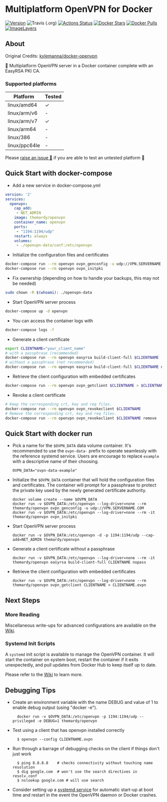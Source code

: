 # Multiplatform OpenVPN for Docker

[![Version](https://img.shields.io/github/v/tag/themardy/docker-openvpn?label=version&style=flat-square)](https://github.com/TheMardy/docker-openvpn/releases)
![Travis (.org)](https://img.shields.io/travis/themardy/docker-openvpn)
[![Actions Status](https://github.com/themardy/docker-openvpn/workflows/build/badge.svg)](https://github.com/themardy/docker-openvpn/actions)
[![Docker Stars](https://img.shields.io/docker/stars/themardy/openvpn.svg)](https://hub.docker.com/r/themardy/openvpn/)
[![Docker Pulls](https://img.shields.io/docker/pulls/themardy/openvpn.svg)](https://hub.docker.com/r/themardy/openvpn/)
[![ImageLayers](https://images.microbadger.com/badges/image/themardy/openvpn.svg)](https://microbadger.com/#/images/themardy/openvpn)

## About
Original Credits: [kylemanna/docker-openvpn](https://github.com/kylemanna/docker-openvpn)

🐳 Multiplatform OpenVPN server in a Docker container complete with an EasyRSA PKI CA.

### Supported platforms
| Platform  | Tested |
| ------------- | ------------- |
| linux/amd64  | ✓  |
| linux/arm/v6  | -  |
| linux/arm/v7  | ✓  |
| linux/arm64  | -  |
| linux/386  | -  |
| linux/ppc64le  | -  |

Please [raise an issue 💬](https://github.com/TheMardy/docker-openvpn/issues) if you are able to test an untested platform 🙏

## Quick Start with docker-compose

* Add a new service in docker-compose.yml

```yaml
version: '2'
services:
  openvpn:
    cap_add:
     - NET_ADMIN
    image: themardy/openvpn
    container_name: openvpn
    ports:
     - "1194:1194/udp"
    restart: always
    volumes:
     - ./openvpn-data/conf:/etc/openvpn
```


* Initialize the configuration files and certificates

```bash
docker-compose run --rm openvpn ovpn_genconfig -u udp://VPN.SERVERNAME.COM
docker-compose run --rm openvpn ovpn_initpki
```

* Fix ownership (depending on how to handle your backups, this may not be needed)

```bash
sudo chown -R $(whoami): ./openvpn-data
```

* Start OpenVPN server process

```bash
docker-compose up -d openvpn
```

* You can access the container logs with

```bash
docker-compose logs -f
```

* Generate a client certificate

```bash
export CLIENTNAME="your_client_name"
# with a passphrase (recommended)
docker-compose run --rm openvpn easyrsa build-client-full $CLIENTNAME
# without a passphrase (not recommended)
docker-compose run --rm openvpn easyrsa build-client-full $CLIENTNAME nopass
```

* Retrieve the client configuration with embedded certificates

```bash
docker-compose run --rm openvpn ovpn_getclient $CLIENTNAME > $CLIENTNAME.ovpn
```

* Revoke a client certificate

```bash
# Keep the corresponding crt, key and req files.
docker-compose run --rm openvpn ovpn_revokeclient $CLIENTNAME
# Remove the corresponding crt, key and req files.
docker-compose run --rm openvpn ovpn_revokeclient $CLIENTNAME remove
```

## Quick Start with docker run

* Pick a name for the `$OVPN_DATA` data volume container. It's recommended to
  use the `ovpn-data-` prefix to operate seamlessly with the reference systemd
  service.  Users are encourage to replace `example` with a descriptive name of
  their choosing.

      OVPN_DATA="ovpn-data-example"

* Initialize the `$OVPN_DATA` container that will hold the configuration files
  and certificates.  The container will prompt for a passphrase to protect the
  private key used by the newly generated certificate authority.

      docker volume create --name $OVPN_DATA
      docker run -v $OVPN_DATA:/etc/openvpn --log-driver=none --rm themardy/openvpn ovpn_genconfig -u udp://VPN.SERVERNAME.COM
      docker run -v $OVPN_DATA:/etc/openvpn --log-driver=none --rm -it themardy/openvpn ovpn_initpki

* Start OpenVPN server process

      docker run -v $OVPN_DATA:/etc/openvpn -d -p 1194:1194/udp --cap-add=NET_ADMIN themardy/openvpn

* Generate a client certificate without a passphrase

      docker run -v $OVPN_DATA:/etc/openvpn --log-driver=none --rm -it themardy/openvpn easyrsa build-client-full CLIENTNAME nopass

* Retrieve the client configuration with embedded certificates

      docker run -v $OVPN_DATA:/etc/openvpn --log-driver=none --rm themardy/openvpn ovpn_getclient CLIENTNAME > CLIENTNAME.ovpn

## Next Steps

### More Reading

Miscellaneous write-ups for advanced configurations are available on the
[Wiki](https://github.com/TheMardy/docker-openvpn/wiki/).

### Systemd Init Scripts

A `systemd` init script is available to manage the OpenVPN container.  It will
start the container on system boot, restart the container if it exits
unexpectedly, and pull updates from Docker Hub to keep itself up to date.

Please refer to the [Wiki](https://github.com/TheMardy/docker-openvpn/wiki/) to learn more.

## Debugging Tips

* Create an environment variable with the name DEBUG and value of 1 to enable debug output (using "docker -e").

        docker run -v $OVPN_DATA:/etc/openvpn -p 1194:1194/udp --privileged -e DEBUG=1 themardy/openvpn

* Test using a client that has openvpn installed correctly

        $ openvpn --config CLIENTNAME.ovpn

* Run through a barrage of debugging checks on the client if things don't just work

        $ ping 8.8.8.8    # checks connectivity without touching name resolution
        $ dig google.com  # won't use the search directives in resolv.conf
        $ nslookup google.com # will use search

* Consider setting up a [systemd service](https://github.com/TheMardy/docker-openvpn/wiki/Systemd-Service) for automatic
  start-up at boot time and restart in the event the OpenVPN daemon or Docker
  crashes.